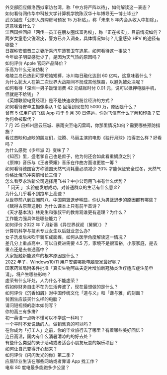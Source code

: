 外交部回应佩洛西拟窜访台湾，称「中方将严阵以待」，如何解读这一表态？  
如何看待网传华中科技大学计算机学院陈汉华十年博导无一博士毕业?  
武汉回应「公职人员购房可预发 15 万补贴」，称「未来 5 年内会从收入中扣除」，这意味着什么？  
江西国控回应「网传一员工在朋友圈炫富秀权」，称「正在核实」，目前情况如何？  
两岁女童患尖锐湿疣，警方已介入调查，具体情况如何？儿童感染 HPV 的途径有哪些？  
日媒称安倍晋三之妻所乘汽车遭警卫车追尾，如何看待这一事故？  
今年蚊子明显感觉少了，是因为天气热的原因吗？  
如何评价 Apple 官网产品降价？  
乐高为什么无法仿制？  
格陵兰岛已热到可穿短袖短裤，冰川每日融化达到 60 亿吨，这意味着什么？  
为什么犹太人在第二次世界大战期间不扮成其他族裔，以避免被处决呢？  
如何看待「深圳一男子饭馆消费 42 元结账时付 0.01 元，说可以抵押电脑手机，但就是不给钱」？  
《英雄联盟电竞经理》是不是快速收割粉丝经济的方式？  
如何看待安卓主摄像素从 1 亿 回落到现在的 5000 万，原因是什么？  
曾有 5 亿用户的飞信 App 将于 9 月 30 日停运，你对飞信有什么了解和印象？它为何会被取代？  
7 月 25 日郑州黑云压城、暴雨突至电闪雷鸣，你那里情况如何？需要哪些预防措施？  
看过首映和点映的朋友们，沈腾、马丽主演的电影《独行月球》拍得怎么样？好看吗？  
为什么感觉《少年派 2》变味了？  
《知否》里，盛老爹自己也是庶子，他为何还会如此看重嫡庶之别？  
《原神》音乐与《王者荣耀》音乐在作曲方面谁更胜一筹？  
如何看待德国官方称德国天然气消耗量必须减少 20% 才能保证安全过冬，天然气价格比俄乌冲突前增长三倍？  
怎么看罗永浩新公司选择用飞书？中小公司用飞书有什么优势？  
「 问天 」 实验舱发射成功，对普通群众的生活有什么意义?  
为什么几乎看不到跑车上高速？  
从世界前八到亚洲前八，中国男篮退步明显，你认为男篮退步的原因都有哪些？  
《赋得古原草送别》为什么课本上只有前半首诗？  
《天才基本法》林兆生和张叔平的教育观谁更有道理？为什么？  
工作能力强具体是哪些能力？  
如何评价 2022 年 7 月新番《异世界叔叔（舅舅）》？  
计算机科学与技术专业女生以后就业怎么办?  
女子洗发后未吹干骑车成面瘫，如何从医学角度解读这一情况？  
差几分上重点高中，可以自费进需要 4.5 万，家境不是很富裕，小康家庭，是去重点还是去普通高中？  
大家抵触新能源车的根本原因是什么？  
2022 年了，Windows10/11 用户安装哪款电脑管家最好呢？  
国家药监局附条件批准「真实生物阿兹夫定片增加新冠肺炎治疗适应症注册申请」，将产生哪些影响？  
虚荣有什么坏处，人为什么不能虚荣？  
假如你财务自由不在为生活奔波了，现在最想做的是什么？  
如何评价《沉香如屑》对中国传统文化「道与义」和「谦与雅」的刻画？  
贫困生应该买什么样的电脑？  
请问短视频的剧本如何写？  
你的高三有多拼?  
初一英语一点听不懂可以不学这一科吗？  
一个平时不爱说话的人，做销售真的可以吗？  
在你成为「打工人」之前，你的毕业旅行去了哪里？有着哪些美好回忆？  
连日高温，国内有什么消暑清凉的的好去处？  
有些什么类型的亲子活动或者适合小朋友玩耍的娱乐项目？  
如何让自己变得开心起来？  
如何评价《闪闪发光的你》第二季？  
应届毕业生该在哪些网站或者靠谱 App 找工作？  
电车 80 度电最多能跑多少公里？  
